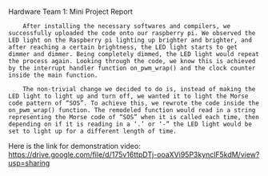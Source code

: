 Hardware Team 1: Mini Project Report
        
        After installing the necessary softwares and compilers, we successfully uploaded the code onto our raspberry pi. We observed the LED light on the Raspberry pi lighting up brighter and brighter, and after reaching a certain brightness, the LED light starts to get dimmer and dimmer. Being completely dimmed, the LED light would repeat the process again. Looking through the code, we know this is achieved by the interrupt handler function on_pwm_wrap() and the clock counter inside the main function. 
        
        The non-trivial change we decided to do is, instead of making the LED light to light up and turn off, we wanted it to light the Morse code pattern of “SOS”. To achieve this, we rewrote the code inside the on_pwm_wrap() function. The remodeled function would read in a string representing the Morse code of “SOS” when it is called each time, then depending on if it is reading in a ‘.’ or ‘-” the LED light would be set to light up for a different length of time. 




Here is the link for demonstration video:
https://drive.google.com/file/d/175v16ttpDTj-ooaXVi95P3kynclF5kdM/view?usp=sharing
